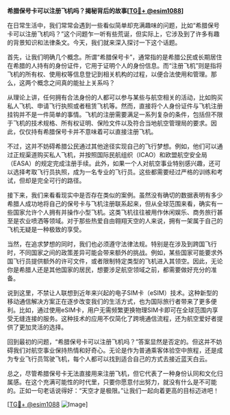 **希腊保号卡可以注册飞机吗？揭秘背后的故事[[TG💪+ @esim1088](https://t.me/s/esim1088)]**

在日常生活中，我们常常会遇到一些看似简单却充满趣味的问题，比如“希腊保号卡可以注册飞机吗？”这个问题乍一听有些荒诞，但实际上，它涉及到了许多有趣的背景知识和法律条文。今天，我们就来深入探讨一下这个话题。

首先，让我们明确几个概念。所谓“希腊保号卡”，通常指的是希腊公民或长期居住在希腊的人持有的身份证件，它用于证明个人的身份信息。而“注册飞机”则是指将飞机的所有权、使用权等信息登记到相关机构的过程，以便合法使用和管理。那么，这两个概念之间真的能扯上关系吗？

从理论上讲，任何拥有合法身份的人都可以参与某些与航空相关的活动，比如购买私人飞机、申请飞行执照或者租赁飞机等。然而，直接将个人身份证件与飞机注册挂钩并不是一件简单的事情。飞机的注册需要满足一系列复杂的条件，包括但不限于飞机的技术规格、所有权证明、保险文件以及符合当地航空管理局的要求。因此，仅仅持有希腊保号卡并不意味着可以直接注册飞机。

不过，这并不妨碍希腊公民通过其他途径实现自己的飞行梦想。例如，他们可以通过正规渠道购买私人飞机，并按照国际民航组织（ICAO）和欧盟航空安全局（EASA）的规定完成注册手续。此外，如果一个人对航空事业特别感兴趣，还可以选择考取飞行员执照，成为一名专业的飞行员。这些都需要经过严格的训练和考试，但却是完全可行的路径。

接下来，我们来看看现实中是否存在类似的案例。虽然没有确切的数据表明有多少希腊人成功地将自己的保号卡与飞机注册联系起来，但从全球范围来看，确实有一些国家允许个人拥有并操作小型飞机。这类飞机往往被用作休闲娱乐、商务旅行甚至是农业喷洒等领域。对于那些热爱自由翱翔天空的人来说，拥有一架属于自己的飞机无疑是一种极致的享受。

当然，在追求梦想的同时，我们也必须遵守法律法规。特别是在涉及到跨国飞行时，不同国家之间的政策差异可能会带来额外的挑战。例如，某些国家可能要求外国飞行员提供额外的许可文件，或者限制特定类型的飞机进入其领空。因此，无论你是希腊人还是其他国家的居民，想要涉足航空领域之前，都需要做好充分的准备。

说到这里，不禁让人联想到近年来兴起的电子SIM卡（eSIM）技术。这种新型的移动通信解决方案正在逐步改变我们的生活方式，也为国际旅行者带来了更多便利。比如，通过使用eSIM卡，用户无需频繁更换物理SIM卡即可在全球范围内享受无缝连接的服务。这种技术的应用不仅简化了跨境通信流程，还为航空爱好者提供了更加灵活的选择。

回到最初的问题，“希腊保号卡可以注册飞机吗？”答案显然是否定的。但这并不妨碍我们对航空事业保持热情和好奇心。无论是作为普通乘客体验空中旅程，还是成为专业飞行员驾驶飞机，每个人都可以找到适合自己的方式去接近蓝天白云。

总之，尽管希腊保号卡无法直接用来注册飞机，但它代表了一种身份认同和文化归属感。在这个充满可能性的时代里，只要你愿意付出努力，就没有什么是不可能的。正如一句老话说得好：“天空才是极限。”让我们一起向着更高的目标迈进吧！

[[TG💪+ @esim1088](https://t.me/s/esim1088) ![Image](https://i.postimg.cc/4NQfJmqS/Snipaste-2025-05-13-00-14-12.png)]